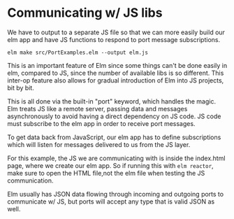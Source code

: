 # Communicating w/ JS libs

We have to output to a separate JS file so that
we can more easily build our elm app and have JS
functions to respond to port message subscriptions.
```
elm make src/PortExamples.elm --output elm.js
```

This is an important feature of Elm since some things
can't be done easily in elm, compared to JS, since the
number of available libs is so different. This inter-op
feature also allows for gradual introduction of Elm into
JS projects, bit by bit.

This is all done via the built-in "port" keyword, which
handles the magic. Elm treats JS like a remote server,
passing data and messages asynchronously to avoid having
a direct dependency on JS code. JS code must subscribe to
the elm app in order to receive port messages.

To get data back from JavaScript, our elm app has to define
subscriptions which will listen for messages delivered
to us from the JS layer.

For this example, the JS we are communicating with is inside
the index.html page, where we create our elm app. So if running
this with `elm reactor`, make sure to open the HTML file,not
the elm file when testing the JS communication.

Elm usually has JSON data flowing through incoming and outgoing
ports to communicate w/ JS, but ports will accept any type that
is valid JSON as well.
